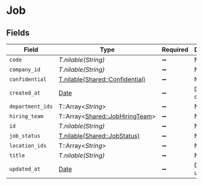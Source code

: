 # Job


## Fields

| Field                                                                   | Type                                                                    | Required                                                                | Description                                                             | Example                                                                 |
| ----------------------------------------------------------------------- | ----------------------------------------------------------------------- | ----------------------------------------------------------------------- | ----------------------------------------------------------------------- | ----------------------------------------------------------------------- |
| `code`                                                                  | *T.nilable(String)*                                                     | :heavy_minus_sign:                                                      | N/A                                                                     |                                                                         |
| `company_id`                                                            | *T.nilable(String)*                                                     | :heavy_minus_sign:                                                      | N/A                                                                     |                                                                         |
| `confidential`                                                          | [T.nilable(Shared::Confidential)](../../models/shared/confidential.md)  | :heavy_minus_sign:                                                      | N/A                                                                     |                                                                         |
| `created_at`                                                            | [Date](https://ruby-doc.org/stdlib-2.6.1/libdoc/date/rdoc/Date.html)    | :heavy_minus_sign:                                                      | Date of creation                                                        | 2021-01-01T01:01:01.000Z                                                |
| `department_ids`                                                        | T::Array<*String*>                                                      | :heavy_minus_sign:                                                      | N/A                                                                     |                                                                         |
| `hiring_team`                                                           | T::Array<[Shared::JobHiringTeam](../../models/shared/jobhiringteam.md)> | :heavy_minus_sign:                                                      | N/A                                                                     |                                                                         |
| `id`                                                                    | *T.nilable(String)*                                                     | :heavy_minus_sign:                                                      | N/A                                                                     |                                                                         |
| `job_status`                                                            | [T.nilable(Shared::JobStatus)](../../models/shared/jobstatus.md)        | :heavy_minus_sign:                                                      | N/A                                                                     |                                                                         |
| `location_ids`                                                          | T::Array<*String*>                                                      | :heavy_minus_sign:                                                      | N/A                                                                     |                                                                         |
| `title`                                                                 | *T.nilable(String)*                                                     | :heavy_minus_sign:                                                      | N/A                                                                     |                                                                         |
| `updated_at`                                                            | [Date](https://ruby-doc.org/stdlib-2.6.1/libdoc/date/rdoc/Date.html)    | :heavy_minus_sign:                                                      | Date of last update                                                     | 2021-01-01T01:01:01.000Z                                                |